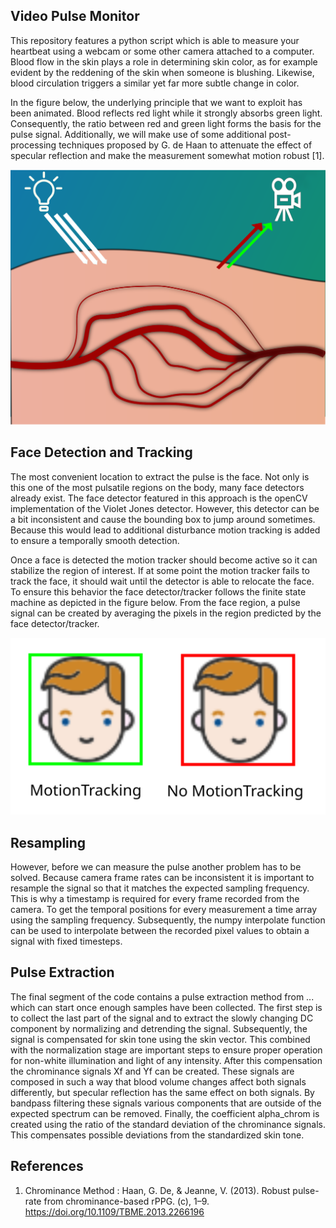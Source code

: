 ## Video Pulse Monitor

This repository features a python script which is able to measure your heartbeat using a webcam or some other camera attached to a computer. Blood flow in the skin plays a role in determining skin color, as for example evident by the reddening of the skin when someone is blushing. Likewise, blood circulation triggers a similar yet far more subtle change in color. 

In the figure below, the underlying principle that we want to exploit has been animated. Blood reflects red light while it strongly absorbs green light. Consequently, the ratio between red and green light forms the basis for the pulse signal. Additionally, we will make use of some additional post-processing techniques proposed by G. de Haan to attenuate the effect of specular reflection and make the measurement somewhat motion robust [1].  

![Alt text](./underlying_principle.svg)



## Face Detection and Tracking


The most convenient location to extract the pulse is the face. Not only is this one of the most pulsatile regions on the body, many face detectors already exist. The face detector featured in this approach is the openCV implementation of the Violet Jones detector. However, this detector can be a bit inconsistent and cause the bounding box to jump around sometimes. Because this would lead to additional disturbance motion tracking is added to ensure a temporally smooth detection. 

Once a face is detected the motion tracker should become active so it can stabilize the region of interest. If at some point the motion tracker fails to track the face, it should wait until the detector is able to relocate the face. To ensure this behavior the face detector/tracker follows the finite state machine as depicted in the figure below. From the face region, a pulse signal can be created by averaging the pixels in the region predicted by the face detector/tracker.


![Alt text](./mtrack.svg)

## Resampling

However, before we can measure the pulse another problem has to be solved. Because camera frame rates can be inconsistent it is important to resample the signal so that it matches the expected sampling frequency. This is why a timestamp is required for every frame recorded from the camera. To get the temporal positions for every measurement a time array using the sampling frequency. Subsequently, the numpy interpolate function can be used to interpolate between the recorded pixel values to obtain a signal with fixed timesteps.


## Pulse Extraction


The final segment of the code contains a pulse extraction method from ... which can start once enough samples have been collected. The first step is to collect the last part of the signal and to extract the slowly changing DC component by normalizing and detrending the signal. Subsequently, the signal is compensated for skin tone using the skin vector.  This combined with the normalization stage are important steps to ensure proper operation for non-white illumination and light of any intensity. After this compensation the chrominance signals Xf and Yf can be created. These signals are composed in such a way that blood volume changes affect both signals differently, but specular reflection has the same effect on both signals. By bandpass filtering these signals various components that are outside of the expected spectrum can be removed. Finally, the coefficient alpha_chrom is created using the ratio of the standard deviation of the chrominance signals. This compensates possible deviations from the standardized skin tone.

## References

1. Chrominance Method : Haan, G. De, & Jeanne, V. (2013). Robust pulse-rate from chrominance-based rPPG. (c), 1–9. https://doi.org/10.1109/TBME.2013.2266196